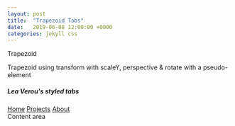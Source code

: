 ```yaml
---
layout: post
title:  "Trapezoid Tabs"
date:   2019-06-08 12:00:00 +0000
categories: jekyll css
---
```

<div class="trapezoid">Trapezoid</div>
<p>Trapezoid using transform with scaleY, perspective & rotate with a pseudo-element</p>

<h5>Lea Verou's styled tabs</h5>

<nav class="nav left">
	<a href="#">Home</a>
	<a href="#" class="selected">Projects</a>
	<a href="#">About</a>
</nav>
<main class="content">
	Content area
</main>
